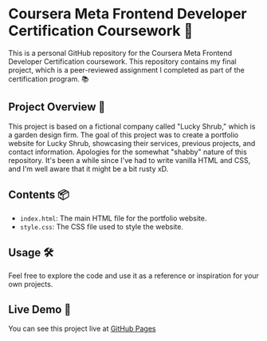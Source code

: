 # Coursera Meta Frontend Developer Certification Coursework 🌱

This is a personal GitHub repository for the Coursera Meta Frontend Developer Certification coursework. This repository contains my final project, which is a peer-reviewed assignment I completed as part of the certification program. 📚

## Project Overview 🌼

This project is based on a fictional company called "Lucky Shrub," which is a garden design firm. The goal of this project was to create a portfolio website for Lucky Shrub, showcasing their services, previous projects, and contact information. Apologies for the somewhat "shabby" nature of this repository. It's been a while since I've had to write vanilla HTML and CSS, and I'm well aware that it might be a bit rusty xD. 

## Contents 📦
- `index.html`: The main HTML file for the portfolio website.
- `style.css`: The CSS file used to style the website.

## Usage 🛠️

Feel free to explore the code and use it as a reference or inspiration for your own projects.

## Live Demo 🚀

You can see this project live at [GitHub Pages](https://notsooshariff.github.io/coursera-lucky-shrub-project/) 
